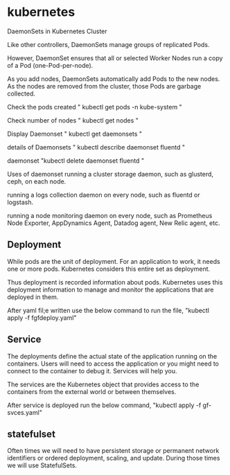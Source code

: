 # kubernetes
DaemonSets in Kubernetes Cluster

Like other controllers, DaemonSets manage groups of replicated Pods.

However, DaemonSet ensures that all or selected Worker Nodes run a copy of a Pod (one-Pod-per-node).

As you add nodes, DaemonSets automatically add Pods to the new nodes. As the nodes are removed from the cluster, those Pods are garbage collected.

Check the pods created 
" kubectl get pods -n kube-system "

Check number of nodes
" kubectl get nodes "

Display Daemonset
" kubectl get daemonsets "

details of Daemonsets
" kubectl describe daemonset fluentd "

daemonset
"kubectl delete daemonset fluentd "

Uses of daemonset
running a cluster storage daemon, such as glusterd, ceph, on each node.

running a logs collection daemon on every node, such as fluentd or logstash.

running a node monitoring daemon on every node, such as Prometheus Node Exporter, AppDynamics Agent, Datadog agent, New Relic agent, etc.

## Deployment

While pods are the unit of deployment. For an application to work, it needs one or more pods. Kubernetes considers this entire set as deployment.

Thus deployment is recorded information about pods. Kubernetes uses this deployment information to manage and monitor the applications that are deployed in them.

After yaml fil;e written use the below command to run the file,
"kubectl apply -f fgfdeploy.yaml"

## Service 
The deployments define the actual state of the application running on the containers. Users will need to access the application or you might need to connect to the container to debug it. Services will help you.

The services are the Kubernetes object that provides access to the containers from the external world or between themselves.

After service is deployed run the below command,
"kubectl apply -f gf-svces.yaml"

## statefulset

Often times we will need to have persistent storage or permanent network identifiers or ordered deployment, scaling, and update. During those times we will use StatefulSets.
